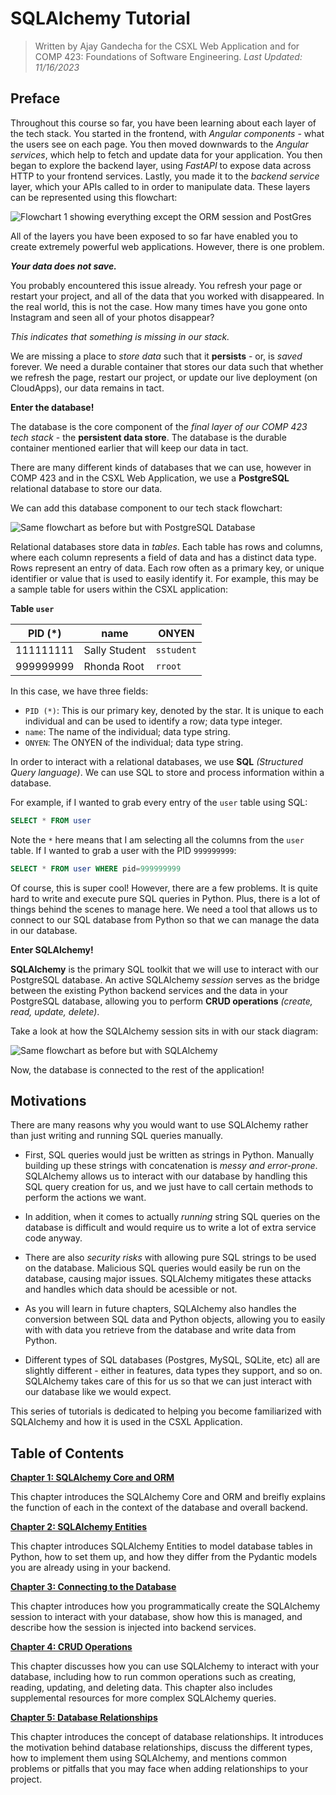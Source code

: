 # SQLAlchemy Tutorial

> Written by Ajay Gandecha for the CSXL Web Application and for COMP 423: Foundations of Software Engineering.
> _Last Updated: 11/16/2023_

## Preface

Throughout this course so far, you have been learning about each layer of the tech stack. You started in the frontend, with _Angular components_ - what the users see on each page. You then moved downwards to the _Angular services_, which help to fetch and update data for your application. You then began to explore the backend layer, using _FastAPI_ to expose data across HTTP to your frontend services. Lastly, you made it to the _backend service_ layer, which your APIs called to in order to manipulate data. These layers can be represented using this flowchart:

![Flowchart 1 showing everything except the ORM session and PostGres](https://github.com/unc-csxl/csxl.unc.edu/blob/docs/querying/docs/images/sqlalchemy/tech-stack-no-db.png)

All of the layers you have been exposed to so far have enabled you to create extremely powerful web applications. However, there is one problem.

**_Your data does not save._**

You probably encountered this issue already. You refresh your page or restart your project, and all of the data that you worked with disappeared. In the real world, this is not the case. How many times have you gone onto Instagram and seen all of your photos disappear?

_This indicates that something is missing in our stack._

We are missing a place to _store data_ such that it **persists** - or, is _saved_ forever. We need a durable container that stores our data such that whether we refresh the page, restart our project, or update our live deployment (on CloudApps), our data remains in tact.

**Enter the database!**

The database is the core component of the _final layer of our COMP 423 tech stack_ - the **persistent data store**. The database is the durable container mentioned earlier that will keep our data in tact.

There are many different kinds of databases that we can use, however in COMP 423 and in the CSXL Web Application, we use a **PostgreSQL** relational database to store our data.

We can add this database component to our tech stack flowchart:

![Same flowchart as before but with PostgreSQL Database](https://github.com/unc-csxl/csxl.unc.edu/blob/docs/querying/docs/images/sqlalchemy/tech-stack-db.png)

Relational databases store data in _tables_. Each table has rows and columns, where each column represents a field of data and has a distinct data type. Rows represent an entry of data. Each row often as a primary key, or unique identifier or value that is used to easily identify it. For example, this may be a sample table for users within the CSXL application:

**Table `user`**

| PID (\*)  | name          | ONYEN      |
| --------- | ------------- | ---------- |
| 111111111 | Sally Student | `sstudent` |
| 999999999 | Rhonda Root   | `rroot`    |

In this case, we have three fields:

- `PID (*)`: This is our primary key, denoted by the star. It is unique to each individual and can be used to identify a row; data type integer.
- `name`: The name of the individual; data type string.
- `ONYEN`: The ONYEN of the individual; data type string.

In order to interact with a relational databases, we use **SQL** _(Structured Query language)_. We can use SQL to store and process information within a database.

For example, if I wanted to grab every entry of the `user` table using SQL:

```sql
SELECT * FROM user
```

Note the `*` here means that I am selecting all the columns from the `user` table. If I wanted to grab a user with the PID `999999999`:

```sql
SELECT * FROM user WHERE pid=999999999
```

Of course, this is super cool! However, there are a few problems. It is quite hard to write and execute pure SQL queries in Python. Plus, there is a lot of things behind the scenes to manage here. We need a tool that allows us to connect to our SQL database from Python so that we can manage the data in our database.

**Enter SQLAlchemy!**

**SQLAlchemy** is the primary SQL toolkit that we will use to interact with our PostgreSQL database. An active SQLAlchemy _session_ serves as the bridge between the existing Python backend services and the data in your PostgreSQL database, allowing you to perform **CRUD operations** _(create, read, update, delete)_.

Take a look at how the SQLAlchemy session sits in with our stack diagram:

![Same flowchart as before but with SQLAlchemy](https://github.com/unc-csxl/csxl.unc.edu/blob/docs/querying/docs/images/sqlalchemy/tech-stack-with-alchemy.png)

Now, the database is connected to the rest of the application!

## Motivations

There are many reasons why you would want to use SQLAlchemy rather than just writing and running SQL queries manually.

- First, SQL queries would just be written as strings in Python. Manually building up these strings with concatenation is _messy and error-prone_. SQLAlchemy allows us to interact with our database by handling this SQL query creation for us, and we just have to call certain methods to perform the actions we want.

- In addition, when it comes to actually _running_ string SQL queries on the database is difficult and would require us to write a lot of extra service code anyway.

- There are also _security risks_ with allowing pure SQL strings to be used on the database. Malicious SQL queries would easily be run on the database, causing major issues. SQLAlchemy mitigates these attacks and handles which data should be acessible or not.

- As you will learn in future chapters, SQLAlchemy also handles the conversion between SQL data and Python objects, allowing you to easily with with data you retrieve from the database and write data from Python.

- Different types of SQL databases (Postgres, MySQL, SQLite, etc) all are slightly different - either in features, data types they support, and so on. SQLAlchemy takes care of this for us so that we can just interact with our database like we would expect.

This series of tutorials is dedicated to helping you become familiarized with SQLAlchemy and how it is used in the CSXL Application.

## Table of Contents

[**Chapter 1: SQLAlchemy Core and ORM**](https://github.com/unc-csxl/csxl.unc.edu/blob/docs/querying/docs/sqlalchemy/1_sqlalchemy_core_and_orm.md)

This chapter introduces the SQLAlchemy Core and ORM and breifly explains the function of each in the context of the database and overall backend.

[**Chapter 2: SQLAlchemy Entities**](https://github.com/unc-csxl/csxl.unc.edu/blob/docs/querying/docs/sqlalchemy/2_entities.md)

This chapter introduces SQLAlchemy Entities to model database tables in Python, how to set them up, and how they differ from the Pydantic models you are already using in your backend.

[**Chapter 3: Connecting to the Database**](https://github.com/unc-csxl/csxl.unc.edu/blob/docs/querying/docs/sqlalchemy/3_connecting_to_database.md)

This chapter introduces how you programmatically create the SQLAlchemy session to interact with your database, show how this is managed, and describe how the session is injected into backend services.

[**Chapter 4: CRUD Operations**](https://github.com/unc-csxl/csxl.unc.edu/blob/docs/querying/docs/sqlalchemy/4_crud_operations.md)

This chapter discusses how you can use SQLAlchemy to interact with your database, including how to run common operations such as creating, reading, updating, and deleting data. This chapter also includes supplemental resources for more complex SQLAlchemy queries.

[**Chapter 5: Database Relationships**](https://github.com/unc-csxl/csxl.unc.edu/blob/docs/querying/docs/sqlalchemy/5_relationships.md)

This chapter introduces the concept of database relationships. It introduces the motivation behind database relationships, discuss the different types, how to implement them using SQLAlchemy, and mentions common problems or pitfalls that you may face when adding relationships to your project.
